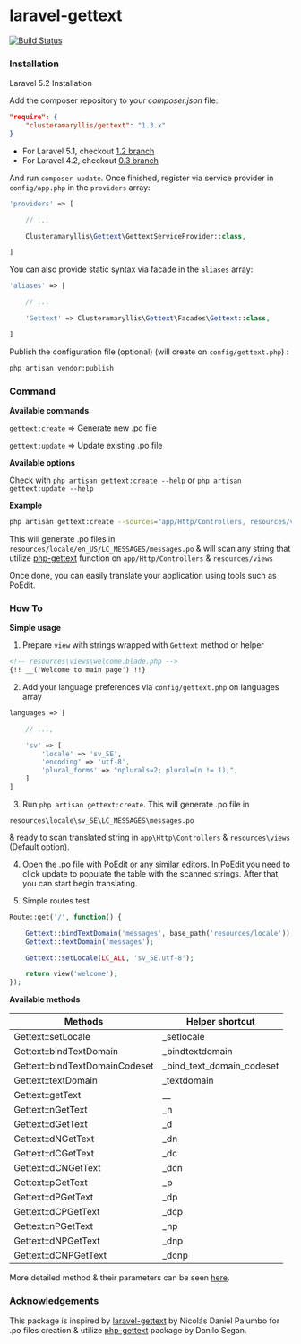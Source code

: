 # laravel-gettext

[![Build Status](https://travis-ci.org/clusteramaryllis/laravel-gettext.svg?branch=master)](https://travis-ci.org/clusteramaryllis/laravel-gettext)

### Installation

Laravel 5.2 Installation

Add the composer repository to your *composer.json* file:

```json
"require": {
    "clusteramaryllis/gettext": "1.3.x"
}
```

* For Laravel 5.1, checkout [1.2 branch](https://github.com/clusteramaryllis/laravel-gettext/tree/1.2)
* For Laravel 4.2, checkout [0.3 branch](https://github.com/clusteramaryllis/laravel-gettext/tree/0.3)

And run `composer update`. Once finished, register via service provider in `config/app.php` in the `providers` array:

```php
'providers' => [

    // ...

    Clusteramaryllis\Gettext\GettextServiceProvider::class,

]
```

You can also provide static syntax via facade in the `aliases` array:
```php
'aliases' => [

    // ...

    'Gettext' => Clusteramaryllis\Gettext\Facades\Gettext::class,

]
```

Publish the configuration file (optional) (will create on `config/gettext.php`) :

```bash
php artisan vendor:publish
```

### Command

**Available commands**

`gettext:create` => Generate new .po file

`gettext:update` => Update existing .po file

**Available options**

Check with `php artisan gettext:create --help` or `php artisan gettext:update --help`

**Example**

```bash
php artisan gettext:create --sources="app/Http/Controllers, resources/views" --destination="resources/locale" --locale="en_US" 
```

This will generate .po files in `resources/locale/en_US/LC_MESSAGES/messages.po` & will scan any string that utilize [php-gettext](http://php.net/manual/en/ref.gettext.php) function on `app/Http/Controllers` & `resources/views`

Once done, you can easily translate your application using tools such as PoEdit.

### How To

**Simple usage**

1) Prepare `view` with strings wrapped with `Gettext` method or helper

```html
<!-- resources\views\welcome.blade.php -->
{!! __('Welcome to main page') !!}
``` 

2) Add your language preferences via `config/gettext.php` on languages array

```php
languages => [

    // ...,

    'sv' => [
        'locale' => 'sv_SE',
        'encoding' => 'utf-8',
        'plural_forms' => "nplurals=2; plural=(n != 1);",
    ]      
]
```

3) Run `php artisan gettext:create`. This will generate .po file in

```
resources\locale\sv_SE\LC_MESSAGES\messages.po
```

& ready to scan translated string in `app\Http\Controllers` & `resources\views` (Default option).

4) Open the .po file with PoEdit or any similar editors. In PoEdit you need to click update to populate
the table with the scanned strings. After that, you can start begin translating.

5) Simple routes test

```php
Route::get('/', function() {

    Gettext::bindTextDomain('messages', base_path('resources/locale'));
    Gettext::textDomain('messages');

    Gettext::setLocale(LC_ALL, 'sv_SE.utf-8');

    return view('welcome');
});
```

**Available methods**

Methods | Helper shortcut
------- | ---------------
Gettext::setLocale | _setlocale
Gettext::bindTextDomain | _bindtextdomain
Gettext::bindTextDomainCodeset | _bind_text_domain_codeset
Gettext::textDomain | _textdomain
Gettext::getText | __
Gettext::nGetText | _n
Gettext::dGetText | _d
Gettext::dNGetText | _dn
Gettext::dCGetText | _dc
Gettext::dCNGetText | _dcn
Gettext::pGetText | _p
Gettext::dPGetText | _dp
Gettext::dCPGetText | _dcp
Gettext::nPGetText | _np
Gettext::dNPGetText | _dnp
Gettext::dCNPGetText | _dcnp

More detailed method & their parameters can be seen [here](https://github.com/clusteramaryllis/laravel-gettext/blob/master/src/Gettext.php).

### Acknowledgements

This package is inspired by [laravel-gettext](https://github.com/xinax/laravel-gettext/) by Nicolás Daniel Palumbo for .po files creation & utilize [php-gettext](https://launchpad.net/php-gettext/) package by Danilo Segan.
